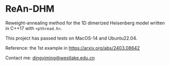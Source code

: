 # ReAn-DHM
Reweight-annealing method for the 1D dimerized Heisenberg model written in C++17 with ```<pthread.h>```.

This project has passed tests on MacOS-14 and Ubuntu22.04. 

Reference: the 1st example in https://arxiv.org/abs/2403.08642

Contact me: dingyiming@westlake.edu.cn
